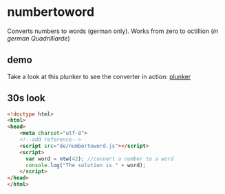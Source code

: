 numbertoword
============

Converts numbers to words (german only). Works from zero to octillion (*in german Quadrilliarde*)

## demo
Take a look at this plunker to see the converter in action: [plunker][converter]

[converter]: http://plnkr.co/edit/uYrDYqLlvVKXof4beZ7J?p=preview

## 30s look
```html
<!doctype html>
<html>
<head>
	<meta charset="utf-8">
	<!--add reference-->
	<script src="de/numbertoword.js"></script>
	<script>
	  var word = ntw(42); //convert a number to a word
	  console.log("The solution is " + word);
	</script>
</head>
</html>
```

[ntw]: https://github.com/Phisherman/numbertoword/blob/master/de/numbertoword.js
